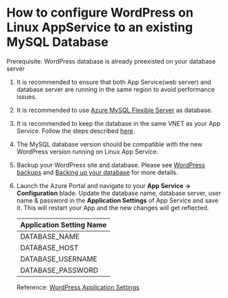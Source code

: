 # How to configure WordPress on Linux AppService to an existing MySQL Database

Prerequisite:  WordPress database is already preexisted on your database server

1. It is recommended to ensure that both App Service(web server) and database server are running in the same region to avoid performance issues.
2. It is recommended to use [Azure MySQL Flexible Server](https://portal.azure.com/#view/HubsExtension/BrowseResource/resourceType/Microsoft.DBforMySQL%2FflexibleServers) as database.
3. It is recommended to keep the database in the same VNET as your App Service. Follow the steps described [here](https://docs.microsoft.com/en-us/azure/mysql/flexible-server/how-to-manage-virtual-network-portal).
4. The MySQL database version should be compatible with the new WordPress version running on Linux App Service.
5. Backup your WordPress site and database. Please see [WordPress backups](https://wordpress.org/support/article/wordpress-backups/) and [Backing up your database](https://wordpress.org/support/article/backing-up-your-database/) for more details.
6. Launch the Azure Portal and navigate to your **App Service -> Configuration** blade. Update the database name, database server, user name & password in the **Application Settings** of App Service and save it. This will restart your App and the new changes will get reflected.

    |    Application Setting Name    |
    |--------------------------------|
    |    DATABASE_NAME               |
    |    DATABASE_HOST               |
    |    DATABASE_USERNAME           |
    |    DATABASE_PASSWORD           |
    
    Reference: [WordPress Application Settings](./wordpress_application_settings.md)

